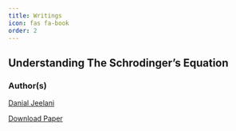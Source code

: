 ```yaml
---
title: Writings
icon: fas fa-book
order: 2
---
```


## Understanding The Schrodinger’s Equation

### Author(s)
[Danial Jeelani](https://diplomaticfellow.github.io/)

[Download Paper](https://drive.google.com/file/d/1W8a8318RBHR2phgOG_D3uF-V69sq6BMx/view?usp=sharing)

